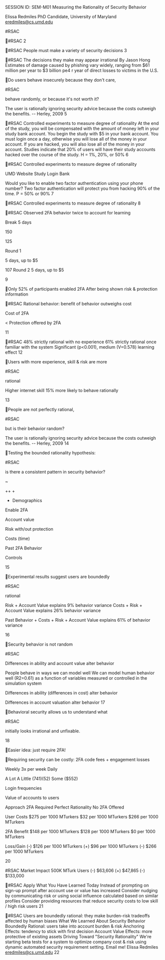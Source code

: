 SESSION ID: SEM-M01
Measuring the Rationality of Security Behavior

Elissa Redmiles
PhD Candidate, University of Maryland eredmiles@cs.umd.edu

#RSAC

#RSAC
2

#RSAC
People must make a variety of security decisions
3

#RSAC
The decisions they make may appear irrational
By Jason Hong
Estimates of damage caused by phishing vary widely, ranging from $61 million per year to $3 billion pe4 r year of direct losses to victims in the U.S.

Do users behave insecurely because they don't care,

#RSAC

behave randomly, or because it's not worth it?

The user is rationally ignoring security advice because the costs outweigh the benefits.
-- Herley, 2009
5

#RSAC
Controlled experiments to measure degree of rationality
At the end of the study, you will be compensated with the amount of money left in your study bank account. You begin the study with $5 in your bank account. You must login once a day, otherwise you will lose all of the money in your account. If you are hacked, you will also lose all of the money in your account. Studies indicate that 20% of users will have their study accounts hacked over the course of the study.
H = 1%, 20%, or 50%
6

#RSAC
Controlled experiments to measure degree of rationality

UMD Website Study
Login Bank

Would you like to enable two factor authentication using your phone number? Two factor authentication will protect you from hacking 90% of the time.
P = 50% or 90%
7

#RSAC
Controlled experiments to measure degree of rationality
8

#RSAC
Observed 2FA behavior twice to account for learning

Break 5 days

150

125

Round 1

5 days, up to $5

107 Round 2 5 days, up to $5

9

Only 52% of participants enabled 2FA
After being shown risk & protection information

#RSAC
Rational behavior: benefit of behavior outweighs cost

Cost of 2FA

<
Protection offered by 2FA

11

#RSAC
48% strictly rational with no experience 61% strictly rational once familiar with the system
Significant (p<0.001), medium (V=0.578) learning effect
12

Users with more experience, skill & risk are more

#RSAC

rational

Higher internet skill 15% more likely to behave rationally

13

People are not perfectly rational,

#RSAC

but is their behavior random?

The user is rationally ignoring security advice because the costs outweigh the benefits.
-- Herley, 2009
14

Testing the bounded rationality hypothesis:

#RSAC

is there a consistent pattern in security behavior?

~

++ +

+ Demographics

Enable 2FA

Account value

Risk
with/out protection

Costs
(time)

Past 2FA Behavior

Controls

15

Experimental results suggest users are boundedly

#RSAC

rational

Risk + Account Value explains 9% behavior variance
Costs + Risk + Account Value explains 26% behavior variance

Past Behavior + Costs + Risk + Account Value explains 61% of behavior variance

16

Security behavior is not random

#RSAC

Differences in ability and account value alter behavior

People behave in ways we can model well
We can model human behavior well (R2=0.61) as a function of
variables measured or controlled in the simulation system

Differences in ability (differences in cost) alter behavior

Differences in account valuation alter behavior
17

Behavioral security allows us to understand what

#RSAC

initially looks irrational and unfixable.

18

Easier idea: just require 2FA!

Requiring security can be costly: 2FA code fees + engagement losses

Weekly 3x per week
Daily

A Lot A Little ($741) ($52)
Some ($552)

Login frequencies

Value of accounts to users

Approach 2FA Required
Perfect Rationality No 2FA Offered

User Costs
$275 per 1000 MTurkers
$32 per 1000 MTurkers
$266 per 1000 MTurkers

2FA Benefit
$148 per 1000 MTurkers
$128 per 1000 MTurkers
$0 per 1000 MTurkers

Loss/Gain
(-) $126 per 1000 MTurkers
(+) $96 per 1000 MTurkers
(-) $266 per 1000 MTurkers

20

#RSAC
Market Impact 500K MTurk Users
(-) $63,606 (+) $47,865 (-) $133,000

#RSAC
Apply What You Have Learned Today
Instead of prompting on sign-up prompt after account use or value has increased
Consider nudging by communicating risk or using social influence calculated based on similar profiles
Consider providing resources that reduce security costs to low skill / high risk users
21

#RSAC
Users are boundedly rational: they make burden-risk tradeoffs affected by human biases
What We Learned About Security Behavior
Boundedly Rational: users take into account burden & risk
Anchoring Effects: tendency to stick with first decision
Account Value Effects: more protective of existing assets
Driving Toward "Security Rationality"
We're starting beta tests for a system to optimize company cost & risk using dynamic automated security requirement setting. Email me!
Elissa Redmiles eredmiles@cs.umd.edu
22

